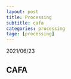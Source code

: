 ```yaml
---
layout: post
title: Processing
subtitle: cafa
categories: processing
tage: [processing]
---
```


2021/06/23

## CAFA


<html>
<head>
<script src="https://sciencelove.com/attachment/cfile23.uf@994D3E435C2B1ACB02DF23.js"></script>   
</head>
<body>
<script type="application/processing">

float t;
float theta=0f;
float k = 60f;
float r = 150;

final float RATE=0.0003;

void setup()
{
  size(500,500);
}

 

void draw()
{
  theta += RATE;
  fill(0,3);
  noStroke();
  rect(0, 0, width, height);
  translate(width/2,height/2);
  float mx = mouseX - width/2;
  float my = mouseY - height/2;
  float pmx = pmouseX - width/2;
  float pmy = pmouseY - height/2;
    stroke(255);
    for(int i=0;i < 4; i++)
    {
      rotate(i*PI/2);
      strokeWeight(1);
      float d = dist(mx,my,pmx,pmy);
      if(d < 0.1)
      {
        println(mx,my);
        mx = mx/10 + x1(t);
        my = my/10 + y1(t);
        pmx = x1(t);
        pmy = y1(t);
        
      }
        if(i == 0 ||i == 7){stroke(255);}
        if(i == 1 ||i == 6){stroke(90,90,90,230);}
        if(i == 2 ||i == 5){stroke(255,50,50);}
        if(i == 3 ||i == 4){stroke(70,92,255);}
        
        line(mx,my,pmx,pmy);
        line(mx/2,my/2,pmx/2,pmy/2);
        line(mx,my,pmx/2,pmy/2);
        line(mx*1.5-50,my*1.5+50,pmx/3+80,pmy/3+80);//line
        line(mx*2+50,my*2+50,pmx*2-40,pmy*2-40);
        
        //yellow
        stroke(255,255,0,200);
        line(mx/3+20,my/3+20,pmx/2.5+30,pmy/2.5-30);
        line(mx/3+20,my/3+20,25,25);
  
        //white for remove
        stroke(255,10);
        line(mx,my,pmx,pmy);
        line(mx/2,my/2,pmx/2,pmy/2);
        strokeWeight(2);
        rect(mx/4,my/4,pmx/4,pmy);
        rect(mx/8,my/8,pmx*0.5+30,pmy*0.5+30);
        rect(mx*1+40,my*1+40,pmx+40,pmy+40);
        rect(mx*1+80,my*1+80,pmx+40,pmy+40);
        rect(mx*2+80,my*2+80,pmx+40,pmy+40);
        
        rect(mx*3+10,my*3+10,pmx-200,pmy-200);
        rect(mx*4+50,my*4+50,pmx/2-100,pmy/2-100);
    }
    t += 0.0001;
}

float x1(float t)
{
  return cos(t*k)*cos(theta)*r;
}

float y1(float t)
{
  return cos(t*k)*sin(theta * 60)*r;
}

</script>
<canvas width="400" height="200"></canvas>


</body>
</html>



